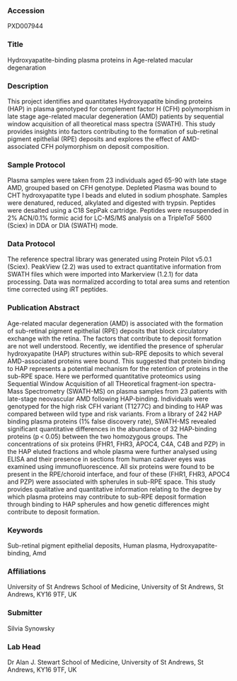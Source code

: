 ### Accession
PXD007944

### Title
Hydroxyapatite-binding plasma proteins in Age-related macular degenaration

### Description
This project identifies and quantitates Hydroxyapatite binding proteins (HAP) in plasma genotyped for complement factor H (CFH) polymorphism in late stage age-related macular degeneration (AMD) patients by sequential window acquisition of all theoretical mass spectra (SWATH). This study provides insights into factors contributing to the formation of sub-retinal pigment epithelial (RPE) deposits and explores the effect of AMD-associated CFH polymorphism on deposit composition.

### Sample Protocol
Plasma samples were taken from 23 individuals aged 65-90 with late stage AMD, grouped based on CFH genotype. Depleted Plasma was bound to CHT hydroxyapatite type I beads and eluted in sodium phosphate. Samples were denatured, reduced, alkylated and digested with trypsin. Peptides were desalted using a C18 SepPak cartridge. Peptides were resuspended in 2% ACN/0.1% formic acid for LC-MS/MS analysis on a TripleToF 5600 (Sciex) in DDA or DIA (SWATH) mode.

### Data Protocol
The reference spectral library was generated using Protein Pilot v5.0.1 (Sciex). PeakView (2.2) was used to extract quantitative information from SWATH files which were imported into Markerview (1.2.1) for data processing. Data was normalized according to total area sums and retention time corrected using iRT peptides.

### Publication Abstract
Age-related macular degeneration (AMD) is associated with the formation of sub-retinal pigment epithelial (RPE) deposits that block circulatory exchange with the retina. The factors that contribute to deposit formation are not well understood. Recently, we identified the presence of spherular hydroxyapatite (HAP) structures within sub-RPE deposits to which several AMD-associated proteins were bound. This suggested that protein binding to HAP represents a potential mechanism for the retention of proteins in the sub-RPE space. Here we performed quantitative proteomics using Sequential Window Acquisition of all THeoretical fragment-ion spectra-Mass Spectrometry (SWATH-MS) on plasma samples from 23 patients with late-stage neovascular AMD following HAP-binding. Individuals were genotyped for the high risk CFH variant (T1277C) and binding to HAP was compared between wild type and risk variants. From a library of 242 HAP binding plasma proteins (1% false discovery rate), SWATH-MS revealed significant quantitative differences in the abundance of 32 HAP-binding proteins (p&#x202f;&lt;&#x202f;0.05) between the two homozygous groups. The concentrations of six proteins (FHR1, FHR3, APOC4, C4A, C4B and PZP) in the HAP eluted fractions and whole plasma were further analysed using ELISA and their presence in sections from human cadaver eyes was examined using immunofluorescence. All six proteins were found to be present in the RPE/choroid interface, and four of these (FHR1, FHR3, APOC4 and PZP) were associated with spherules in sub-RPE space. This study provides qualitative and quantitative information relating to the degree by which plasma proteins may contribute to sub-RPE deposit formation through binding to HAP spherules and how genetic differences might contribute to deposit formation.

### Keywords
Sub-retinal pigment epithelial deposits, Human plasma, Hydroxyapatite-binding, Amd

### Affiliations
University of St Andrews
School of Medicine, University of St Andrews, St Andrews, KY16 9TF, UK

### Submitter
Silvia Synowsky

### Lab Head
Dr Alan J. Stewart
School of Medicine, University of St Andrews, St Andrews, KY16 9TF, UK



